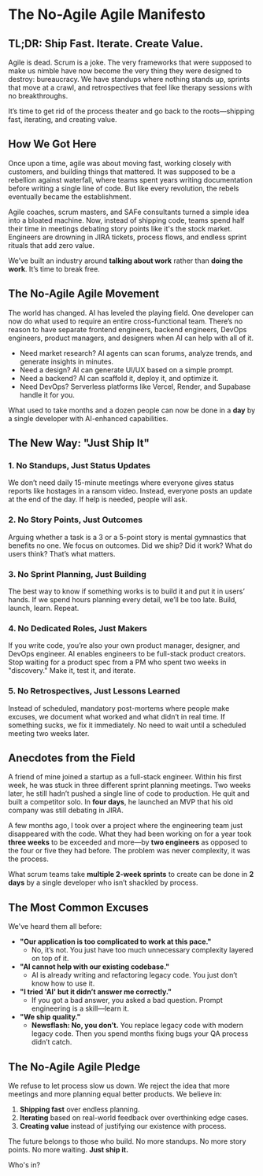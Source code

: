 # The No-Agile Agile Manifesto

## TL;DR: Ship Fast. Iterate. Create Value.

Agile is dead. Scrum is a joke. The very frameworks that were supposed to make us nimble have now become the very thing they were designed to destroy: bureaucracy. We have standups where nothing stands up, sprints that move at a crawl, and retrospectives that feel like therapy sessions with no breakthroughs. 

It’s time to get rid of the process theater and go back to the roots—shipping fast, iterating, and creating value.

## How We Got Here

Once upon a time, agile was about moving fast, working closely with customers, and building things that mattered. It was supposed to be a rebellion against waterfall, where teams spent years writing documentation before writing a single line of code. But like every revolution, the rebels eventually became the establishment. 

Agile coaches, scrum masters, and SAFe consultants turned a simple idea into a bloated machine. Now, instead of shipping code, teams spend half their time in meetings debating story points like it's the stock market. Engineers are drowning in JIRA tickets, process flows, and endless sprint rituals that add zero value.

We’ve built an industry around **talking about work** rather than **doing the work**. It’s time to break free.

## The No-Agile Agile Movement

The world has changed. AI has leveled the playing field. One developer can now do what used to require an entire cross-functional team. There’s no reason to have separate frontend engineers, backend engineers, DevOps engineers, product managers, and designers when AI can help with all of it. 

- Need market research? AI agents can scan forums, analyze trends, and generate insights in minutes.
- Need a design? AI can generate UI/UX based on a simple prompt.
- Need a backend? AI can scaffold it, deploy it, and optimize it.
- Need DevOps? Serverless platforms like Vercel, Render, and Supabase handle it for you.

What used to take months and a dozen people can now be done in a **day** by a single developer with AI-enhanced capabilities.

## The New Way: "Just Ship It"

### 1. No Standups, Just Status Updates

We don’t need daily 15-minute meetings where everyone gives status reports like hostages in a ransom video. Instead, everyone posts an update at the end of the day. If help is needed, people will ask. 

### 2. No Story Points, Just Outcomes

Arguing whether a task is a 3 or a 5-point story is mental gymnastics that benefits no one. We focus on outcomes. Did we ship? Did it work? What do users think? That’s what matters.

### 3. No Sprint Planning, Just Building

The best way to know if something works is to build it and put it in users’ hands. If we spend hours planning every detail, we’ll be too late. Build, launch, learn. Repeat. 

### 4. No Dedicated Roles, Just Makers

If you write code, you’re also your own product manager, designer, and DevOps engineer. AI enables engineers to be full-stack product creators. Stop waiting for a product spec from a PM who spent two weeks in "discovery." Make it, test it, and iterate.

### 5. No Retrospectives, Just Lessons Learned

Instead of scheduled, mandatory post-mortems where people make excuses, we document what worked and what didn’t in real time. If something sucks, we fix it immediately. No need to wait until a scheduled meeting two weeks later.

## Anecdotes from the Field

A friend of mine joined a startup as a full-stack engineer. Within his first week, he was stuck in three different sprint planning meetings. Two weeks later, he still hadn’t pushed a single line of code to production. He quit and built a competitor solo. In **four days**, he launched an MVP that his old company was still debating in JIRA.

A few months ago, I took over a project where the engineering team just disappeared with the code. What they had been working on for a year took **three weeks** to be exceeded and more—by **two engineers** as opposed to the four or five they had before. The problem was never complexity, it was the process.

What scrum teams take **multiple 2-week sprints** to create can be done in **2 days** by a single developer who isn’t shackled by process.

## The Most Common Excuses

We've heard them all before:

- **"Our application is too complicated to work at this pace."**
  - No, it’s not. You just have too much unnecessary complexity layered on top of it.
- **"AI cannot help with our existing codebase."**
  - AI is already writing and refactoring legacy code. You just don’t know how to use it.
- **"I tried 'AI' but it didn’t answer me correctly."**
  - If you got a bad answer, you asked a bad question. Prompt engineering is a skill—learn it.
- **"We ship quality."**
  - **Newsflash: No, you don’t.** You replace legacy code with modern legacy code. Then you spend months fixing bugs your QA process didn’t catch.

## The No-Agile Agile Pledge

We refuse to let process slow us down. We reject the idea that more meetings and more planning equal better products. We believe in:

1. **Shipping fast** over endless planning.
2. **Iterating** based on real-world feedback over overthinking edge cases.
3. **Creating value** instead of justifying our existence with process.

The future belongs to those who build. No more standups. No more story points. No more waiting. **Just ship it.**

Who's in?

